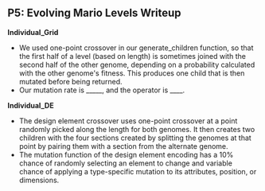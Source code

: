 ## P5: Evolving Mario Levels Writeup

**Individual_Grid**
- We used one-point crossover in our generate_children function, so that the first half of a level (based on length) is sometimes joined with the second half of the other genome, depending on a probability calculated with the other genome's fitness. This produces one child that is then mutated before being returned.
- Our mutation rate is _____, and the operator is ____.

**Individual_DE**
- The design element crossover uses one-point crossover at a point randomly picked along the length for both genomes. It then creates two children with the four sections created by splitting the genomes at that point by pairing them with a section from the alternate genome. 
- The mutation function of the design element encoding has a 10% chance of randomly selecting an element to change and variable chance of applying a type-specific mutation to its attributes, position, or dimensions. 